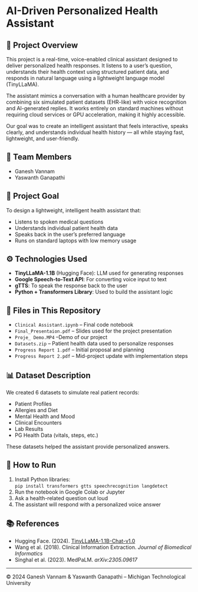 # AI-Driven Personalized Health Assistant

## 🧠 Project Overview
This project is a real-time, voice-enabled clinical assistant designed to deliver personalized health responses. It listens to a user’s question, understands their health context using structured patient data, and responds in natural language using a lightweight language model (TinyLLaMA).

The assistant mimics a conversation with a human healthcare provider by combining six simulated patient datasets (EHR-like) with voice recognition and AI-generated replies. It works entirely on standard machines without requiring cloud services or GPU acceleration, making it highly accessible.

Our goal was to create an intelligent assistant that feels interactive, speaks clearly, and understands individual health history — all while staying fast, lightweight, and user-friendly.

## 👥 Team Members
- Ganesh Vannam  
- Yaswanth Ganapathi

## 🎯 Project Goal
To design a lightweight, intelligent health assistant that:
- Listens to spoken medical questions
- Understands individual patient health data
- Speaks back in the user’s preferred language
- Runs on standard laptops with low memory usage

## ⚙️ Technologies Used
- **TinyLLaMA-1.1B** (Hugging Face): LLM used for generating responses  
- **Google Speech-to-Text API**: For converting voice input to text  
- **gTTS**: To speak the response back to the user  
- **Python + Transformers Library**: Used to build the assistant logic

## 📁 Files in This Repository
- `Clinical Assistant.ipynb` – Final code notebook  
- `Final_Presentaion.pdf` – Slides used for the project presentation  
- `Proje_ Demo.MP4` –Demo of our project
- `Datasets.zip` – Patient health data used to personalize responses  
- `Progress Report 1.pdf` – Initial proposal and planning  
- `Progress Report 2.pdf` – Mid-project update with implementation steps

## 📊 Dataset Description
We created 6 datasets to simulate real patient records:
- Patient Profiles  
- Allergies and Diet  
- Mental Health and Mood  
- Clinical Encounters  
- Lab Results  
- PG Health Data (vitals, steps, etc.)

These datasets helped the assistant provide personalized answers.

## 🚀 How to Run
1. Install Python libraries:  
   `pip install transformers gtts speechrecognition langdetect`
2. Run the notebook in Google Colab or Jupyter  
3. Ask a health-related question out loud  
4. The assistant will respond with a personalized voice answer

## 📚 References
- Hugging Face. (2024). [TinyLLaMA-1.1B-Chat-v1.0](https://huggingface.co/TinyLlama/TinyLlama-1.1B-Chat-v1.0)  
- Wang et al. (2018). Clinical Information Extraction. *Journal of Biomedical Informatics*  
- Singhal et al. (2023). MedPaLM. *arXiv:2305.09617*  


---

© 2024 Ganesh Vannam & Yaswanth Ganapathi – Michigan Technological University
